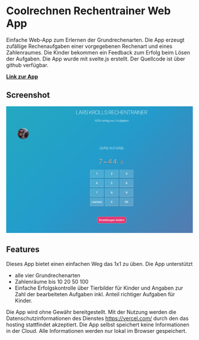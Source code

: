 # Coolrechnen Rechentrainer Web App

Einfache Web-App zum Erlernen der Grundrechenarten. Die App erzeugt zufällige Rechenaufgaben einer vorgegebenen Rechenart und eines Zahlenraumes. Die Kinder bekommen ein Feedback zum Erfolg beim Lösen der Aufgaben. Die App wurde mit svelte.js erstellt. Der Quellcode ist über github verfügbar.

**[Link zur App](https://coolrechnen.vercel.app/)**

## Screenshot

![Screenshot](app_screenshot.png)

## Features

Dieses App bietet einen einfachen Weg das 1x1 zu üben. Die App unterstützt 
- alle vier Grundrechenarten 
- Zahlenräume bis
  10
  20
  50
  100
- Einfache Erfolgskontrolle über Tierbilder für Kinder und Angaben zur Zahl der bearbeiteten Aufgaben inkl. Anteil richtiger Aufgaben für Kinder. 

Die App wird ohne Gewähr bereitgestellt. Mit der Nutzung werden die Datenschutzinformationen des Dienstes https://vercel.com/ durch den das hosting stattfindet akzeptiert. Die App selbst speichert keine Informationen in der Cloud. Alle Informationen werden nur lokal im Browser gespeichert.

